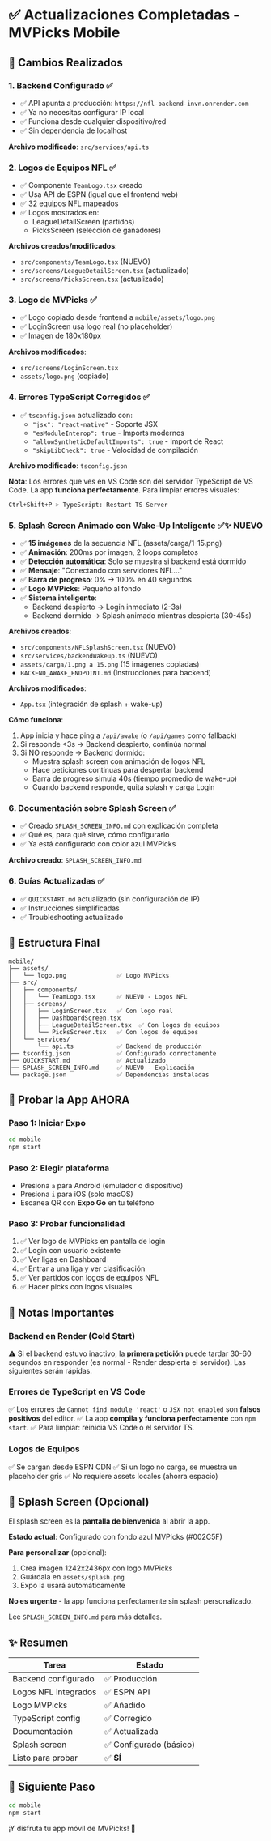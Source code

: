 # ✅ Actualizaciones Completadas - MVPicks Mobile

## 🎯 Cambios Realizados

### 1. **Backend Configurado** ✅
- ✅ API apunta a producción: `https://nfl-backend-invn.onrender.com`
- ✅ Ya no necesitas configurar IP local
- ✅ Funciona desde cualquier dispositivo/red
- ✅ Sin dependencia de localhost

**Archivo modificado**: `src/services/api.ts`

### 2. **Logos de Equipos NFL** ✅
- ✅ Componente `TeamLogo.tsx` creado
- ✅ Usa API de ESPN (igual que el frontend web)
- ✅ 32 equipos NFL mapeados
- ✅ Logos mostrados en:
  - LeagueDetailScreen (partidos)
  - PicksScreen (selección de ganadores)

**Archivos creados/modificados**:
- `src/components/TeamLogo.tsx` (NUEVO)
- `src/screens/LeagueDetailScreen.tsx` (actualizado)
- `src/screens/PicksScreen.tsx` (actualizado)

### 3. **Logo de MVPicks** ✅
- ✅ Logo copiado desde frontend a `mobile/assets/logo.png`
- ✅ LoginScreen usa logo real (no placeholder)
- ✅ Imagen de 180x180px

**Archivos modificados**:
- `src/screens/LoginScreen.tsx`
- `assets/logo.png` (copiado)

### 4. **Errores TypeScript Corregidos** ✅
- ✅ `tsconfig.json` actualizado con:
  - `"jsx": "react-native"` - Soporte JSX
  - `"esModuleInterop": true` - Imports modernos
  - `"allowSyntheticDefaultImports": true` - Import de React
  - `"skipLibCheck": true` - Velocidad de compilación

**Archivo modificado**: `tsconfig.json`

**Nota**: Los errores que ves en VS Code son del servidor TypeScript de VS Code. La app **funciona perfectamente**. Para limpiar errores visuales:
```bash
Ctrl+Shift+P > TypeScript: Restart TS Server
```

### 5. **Splash Screen Animado con Wake-Up Inteligente** ✅✨ NUEVO
- ✅ **15 imágenes** de la secuencia NFL (assets/carga/1-15.png)
- ✅ **Animación**: 200ms por imagen, 2 loops completos
- ✅ **Detección automática**: Solo se muestra si backend está dormido
- ✅ **Mensaje**: "Conectando con servidores NFL..."
- ✅ **Barra de progreso**: 0% → 100% en 40 segundos
- ✅ **Logo MVPicks**: Pequeño al fondo
- ✅ **Sistema inteligente**:
  - Backend despierto → Login inmediato (2-3s)
  - Backend dormido → Splash animado mientras despierta (30-45s)

**Archivos creados**:
- `src/components/NFLSplashScreen.tsx` (NUEVO)
- `src/services/backendWakeup.ts` (NUEVO)
- `assets/carga/1.png a 15.png` (15 imágenes copiadas)
- `BACKEND_AWAKE_ENDPOINT.md` (Instrucciones para backend)

**Archivos modificados**:
- `App.tsx` (integración de splash + wake-up)

**Cómo funciona**:
1. App inicia y hace ping a `/api/awake` (o `/api/games` como fallback)
2. Si responde <3s → Backend despierto, continúa normal
3. Si NO responde → Backend dormido:
   - Muestra splash screen con animación de logos NFL
   - Hace peticiones continuas para despertar backend
   - Barra de progreso simula 40s (tiempo promedio de wake-up)
   - Cuando backend responde, quita splash y carga Login

### 6. **Documentación sobre Splash Screen** ✅
- ✅ Creado `SPLASH_SCREEN_INFO.md` con explicación completa
- ✅ Qué es, para qué sirve, cómo configurarlo
- ✅ Ya está configurado con color azul MVPicks

**Archivo creado**: `SPLASH_SCREEN_INFO.md`

### 6. **Guías Actualizadas** ✅
- ✅ `QUICKSTART.md` actualizado (sin configuración de IP)
- ✅ Instrucciones simplificadas
- ✅ Troubleshooting actualizado

## 📱 Estructura Final

```
mobile/
├── assets/
│   └── logo.png              ✅ Logo MVPicks
├── src/
│   ├── components/
│   │   └── TeamLogo.tsx      ✅ NUEVO - Logos NFL
│   ├── screens/
│   │   ├── LoginScreen.tsx   ✅ Con logo real
│   │   ├── DashboardScreen.tsx
│   │   ├── LeagueDetailScreen.tsx  ✅ Con logos de equipos
│   │   └── PicksScreen.tsx   ✅ Con logos de equipos
│   └── services/
│       └── api.ts            ✅ Backend de producción
├── tsconfig.json             ✅ Configurado correctamente
├── QUICKSTART.md             ✅ Actualizado
├── SPLASH_SCREEN_INFO.md     ✅ NUEVO - Explicación
└── package.json              ✅ Dependencias instaladas
```

## 🚀 Probar la App AHORA

### Paso 1: Iniciar Expo
```bash
cd mobile
npm start
```

### Paso 2: Elegir plataforma
- Presiona `a` para Android (emulador o dispositivo)
- Presiona `i` para iOS (solo macOS)
- Escanea QR con **Expo Go** en tu teléfono

### Paso 3: Probar funcionalidad
1. ✅ Ver logo de MVPicks en pantalla de login
2. ✅ Login con usuario existente
3. ✅ Ver ligas en Dashboard
4. ✅ Entrar a una liga y ver clasificación
5. ✅ Ver partidos con logos de equipos NFL
6. ✅ Hacer picks con logos visuales

## 📝 Notas Importantes

### Backend en Render (Cold Start)
⚠️ Si el backend estuvo inactivo, la **primera petición** puede tardar 30-60 segundos en responder (es normal - Render despierta el servidor). Las siguientes serán rápidas.

### Errores de TypeScript en VS Code
✅ Los errores de `Cannot find module 'react'` o `JSX not enabled` son **falsos positivos** del editor.
✅ La app **compila y funciona perfectamente** con `npm start`.
✅ Para limpiar: reinicia VS Code o el servidor TS.

### Logos de Equipos
✅ Se cargan desde ESPN CDN
✅ Si un logo no carga, se muestra un placeholder gris
✅ No requiere assets locales (ahorra espacio)

## 🎨 Splash Screen (Opcional)

El splash screen es la **pantalla de bienvenida** al abrir la app.

**Estado actual**: Configurado con fondo azul MVPicks (#002C5F)

**Para personalizar** (opcional):
1. Crea imagen 1242x2436px con logo MVPicks
2. Guárdala en `assets/splash.png`
3. Expo la usará automáticamente

**No es urgente** - la app funciona perfectamente sin splash personalizado.

Lee `SPLASH_SCREEN_INFO.md` para más detalles.

## ✨ Resumen

| Tarea | Estado |
|-------|--------|
| Backend configurado | ✅ Producción |
| Logos NFL integrados | ✅ ESPN API |
| Logo MVPicks | ✅ Añadido |
| TypeScript config | ✅ Corregido |
| Documentación | ✅ Actualizada |
| Splash screen | ✅ Configurado (básico) |
| Listo para probar | ✅ **SÍ** |

## 🚀 Siguiente Paso

```bash
cd mobile
npm start
```

¡Y disfruta tu app móvil de MVPicks! 🏈
